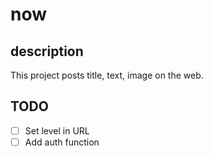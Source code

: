 # now

## description

This project posts title, text, image on the web.

## TODO

- [ ] Set level in URL
- [ ] Add auth function
